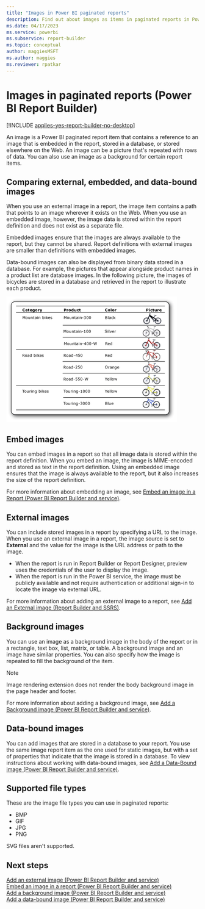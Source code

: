 ```yaml
---
title: "Images in Power BI paginated reports"
description: Find out about images as items in paginated reports in Power BI Report Builder. These items contain a reference to an image embedded in a report or stored in a database.
ms.date: 04/17/2023
ms.service: powerbi
ms.subservice: report-builder
ms.topic: conceptual
author: maggiesMSFT
ms.author: maggies
ms.reviewer: rpatkar
---
```

# Images in paginated reports (Power BI Report Builder)

[!INCLUDE [applies-yes-report-builder-no-desktop](../../includes/applies-yes-report-builder-no-desktop.md)]

An image is a Power BI paginated report item that contains a reference to an image that is embedded in the report, stored in a database, or stored elsewhere on the Web. An image can be a picture that's repeated with rows of data. You can also use an image as a background for certain report items.  
  
##  <a name="ComparingImages"></a> Comparing external, embedded, and data-bound images  

 When you use an external image in a report, the image item contains a path that points to an image wherever it exists on the Web. When you use an embedded image, however, the image data is stored within the report definition and does not exist as a separate file.  
  
 Embedded images ensure that the images are always available to the report, but they cannot be shared. Report definitions with external images are smaller than definitions with embedded images.  
  
 Data-bound images can also be displayed from binary data stored in a database. For example, the pictures that appear alongside product names in a product list are database images. In the following picture, the images of bicycles are stored in a database and retrieved in the report to illustrate each product.  
  
 ![Screenshot showing table with data-bound images of bikes.](./media/data-bound-bikes.png "Screenshot showing table with data-bound images of bikes.")

##  <a name="EmbedImages"></a> Embed images

 You can embed images in a report so that all image data is stored within the report definition. When you embed an image, the image is MIME-encoded and stored as text in the report definition. Using an embedded image ensures that the image is always available to the report, but it also increases the size of the report definition.  
  
 For more information about embedding an image, see [Embed an image in a Report &#40;Power BI Report Builder and service&#41;](./embed-an-image-in-a-report-report-builder-and-service.md).  

##  <a name="ExternalImages"></a> External images

 You can include stored images in a report by specifying a URL to the image. When you use an external image in a report, the image source is set to **External** and the value for the image is the URL address or path to the image.  

- When the report is run in Report Builder or Report Designer, preview uses the credentials of the user to display the image.
- When the report is run in the Power BI service, the image must be publicly available and not require authentication or additional sign-in to locate the image via external URL.
  
 For more information about adding an external image to a report, see [Add an External image &#40;Report Builder and SSRS&#41;](./add-an-external-image-report-builder-and-service.md).  
  
##  <a name="BackgroundImages"></a> Background images

 You can use an image as a background image in the body of the report or in a rectangle, text box, list, matrix, or table. A background image and an image have similar properties. You can also specify how the image is repeated to fill the background of the item.  
  
> [!NOTE]  
> Image rendering extension does not render the body background image in the page header and footer.  
  
 For more information about adding a background image, see [Add a Background image &#40;Power BI Report Builder and service&#41;](./add-a-background-image-report-builder-and-service.md).  
  
  
##  <a name="DataboundImages"></a> Data-bound images  
 You can add images that are stored in a database to your report. You use the same image report item as the one used for static images, but with a set of properties that indicate that the image is stored in a database. To view instructions about working with data-bound images, see [Add a Data-Bound image &#40;Power BI Report Builder and service&#41;](./add-a-data-bound-image-report-builder-and-service.md).  

## Supported file types

These are the image file types you can use in paginated reports:

- BMP
- GIF
- JPG
- PNG
 
SVG files aren't supported.
 
## Next steps

 [Add an external image &#40;Power BI Report Builder and service&#41;](./add-an-external-image-report-builder-and-service.md)  
 [Embed an image in a report &#40;Power BI Report Builder and service&#41;](./embed-an-image-in-a-report-report-builder-and-service.md)  
 [Add a background image &#40;Power BI Report Builder and service&#41;](./add-a-background-image-report-builder-and-service.md)  
 [Add a data-bound image &#40;Power BI Report Builder and service&#41;](./add-a-data-bound-image-report-builder-and-service.md)  
